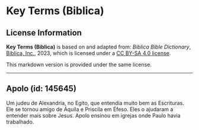 # Key Terms (Biblica)

## License Information

**Key Terms (Biblica)** is based on and adapted from: _Biblica Bible Dictionary_, [Biblica, Inc.](https://www.biblica.com/), 2023, which is licensed under a [CC BY-SA 4.0 license](https://creativecommons.org/licenses/by-sa/4.0/legalcode.en).

This markdown version is provided under the same license.



--------------------------------

## Apolo (id: 145645)

Um judeu de Alexandria, no Egito, que entendia muito bem as Escrituras. Ele se tornou amigo de Áquila e Priscila em Éfeso. Eles o ajudaram a entender mais sobre Jesus. Apolo ensinou em igrejas onde Paulo havia trabalhado.


